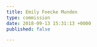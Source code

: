 ```yaml
---
title: Emily Foecke Munden
type: commission
date: 2018-09-13 15:31:13 +0000
published: false

---
```

